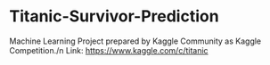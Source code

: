 # Titanic-Survivor-Prediction
Machine Learning Project prepared by Kaggle Community as Kaggle Competition./n
Link: https://www.kaggle.com/c/titanic
